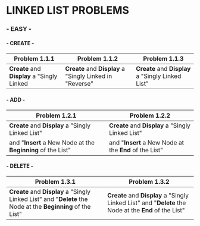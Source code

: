 # LINKED LIST PROBLEMS 

### - EASY -

#### - CREATE - 

Problem 1.1.1 | Problem 1.1.2 | Problem 1.1.3
--------------- | --------------- | ---------------
**Create** and **Display** a "Singly Linked | **Create** and **Display** a "Singly Linked in "Reverse" | **Create** and **Display** a "Singly Linked List" |      |      | and "**Count** the Number of Nodes" | 

#### - ADD -

Problem 1.2.1 | Problem 1.2.2 | 
--------------- | --------------- 
**Create** and **Display** a "Singly Linked List" | **Create** and **Display** a "Singly Linked List" |
and "**Insert** a New Node at the **Beginning** of the List" | 	and "**Insert** a New Node at the **End** of the List" | 


#### - DELETE - 

Problem 1.3.1 | Problem 1.3.2 |
--------------- | ---------------
**Create** and **Display** a "Singly Linked List" and "**Delete** the Node at the **Beginning** of the List" | **Create** and **Display** a "Singly Linked List" and "**Delete** the Node at the **End** of the List" 